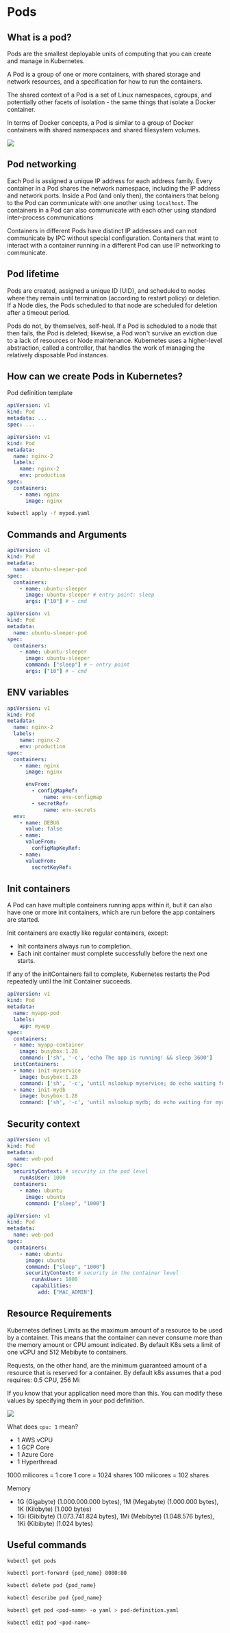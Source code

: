 # Pods

## What is a pod?

Pods are the smallest deployable units of computing that you can create and manage in Kubernetes.

A Pod is a group of one or more containers, with shared storage and network resources, and a specification for how to run the containers.

The shared context of a Pod is a set of Linux namespaces, cgroups, and potentially other facets of isolation - the same things that isolate a Docker container.

In terms of Docker concepts, a Pod is similar to a group of Docker containers with shared namespaces and shared filesystem volumes.

![](https://user-images.githubusercontent.com/17776979/207418910-001b3462-a687-4f53-a7f7-75c67c1eaf50.png)

## Pod networking

Each Pod is assigned a unique IP address for each address family. Every container in a Pod shares the network namespace, including the IP address and network ports. Inside a Pod (and only then), the containers that belong to the Pod can communicate with one another using `localhost`. The containers in a Pod can also communicate with each other using standard inter-process communications

Containers in different Pods have distinct IP addresses and can not communicate by IPC without special configuration. Containers that want to interact with a container running in a different Pod can use IP networking to communicate.

## Pod lifetime

Pods are created, assigned a unique ID (UID), and scheduled to nodes where they remain until termination (according to restart policy) or deletion. If a Node dies, the Pods scheduled to that node are scheduled for deletion after a timeout period.

Pods do not, by themselves, self-heal. If a Pod is scheduled to a node that then fails, the Pod is deleted; likewise, a Pod won't survive an eviction due to a lack of resources or Node maintenance. Kubernetes uses a higher-level abstraction, called a controller, that handles the work of managing the relatively disposable Pod instances.

## How can we create Pods in Kubernetes?

Pod definition template

```yaml
apiVersion: v1
kind: Pod
metadata: ...
spec: ...
```

```yaml
apiVersion: v1
kind: Pod
metadata:
  name: nginx-2
  labels:
    name: nginx-2
    env: production
spec:
  containers:
    - name: nginx
      image: nginx
```

```sh
kubectl apply -f mypod.yaml
```

## Commands and Arguments

```yaml
apiVersion: v1
kind: Pod
metadata:
  name: ubuntu-sleeper-pod
spec:
  containers:
    - name: ubuntu-sleeper
      image: ubuntu-sleeper # entry point: sleep
      args: ["10"] # ~ cmd
```

```yaml
apiVersion: v1
kind: Pod
metadata:
  name: ubuntu-sleeper-pod
spec:
  containers:
    - name: ubuntu-sleeper
      image: ubuntu-sleeper
      command: ["sleep"] # ~ entry point
      args: ["10"] # ~ cmd
```

## ENV variables

```yaml
apiVersion: v1
kind: Pod
metadata:
  name: nginx-2
  labels:
    name: nginx-2
    env: production
spec:
  containers:
    - name: nginx
      image: nginx

      envFrom:
        - configMapRef:
            name: env-configmap
        - secretRef:
            name: env-secrets
  env:
    - name: DEBUG
      value: false
    - name:
      valueFrom:
        configMapKeyRef:
    - name:
      valueFrom:
        secretKeyRef:
```

## Init containers

A Pod can have multiple containers running apps within it, but it can also have one or more init containers, which are run before the app containers are started.

Init containers are exactly like regular containers, except:

- Init containers always run to completion.
- Each init container must complete successfully before the next one starts.

If any of the initContainers fail to complete, Kubernetes restarts the Pod repeatedly until the Init Container succeeds.

```yaml
apiVersion: v1
kind: Pod
metadata:
  name: myapp-pod
  labels:
    app: myapp
spec:
  containers:
  - name: myapp-container
    image: busybox:1.28
    command: ['sh', '-c', 'echo The app is running! && sleep 3600']
  initContainers:
  - name: init-myservice
    image: busybox:1.28
    command: ['sh', '-c', 'until nslookup myservice; do echo waiting for myservice; sleep 2; done;']
  - name: init-mydb
    image: busybox:1.28
    command: ['sh', '-c', 'until nslookup mydb; do echo waiting for mydb; sleep 2; done;']
```


## Security context

```yaml
apiVersion: v1
kind: Pod
metadata:
  name: web-pod
spec:
  securityContext: # security in the pod level
    runAsUser: 1000
  containers:
    - name: ubuntu
      image: ubuntu
      command: ["sleep", "1000"]
```

```yaml
apiVersion: v1
kind: Pod
metadata:
  name: web-pod
spec:
  containers:
    - name: ubuntu
      image: ubuntu
      command: ["sleep", "1000"]
      securityContext: # security in the container level
        runAsUser: 1000
        capabilities:
          add: ["MAC_ADMIN"]
```

## Resource Requirements

Kubernetes defines Limits as the maximum amount of a resource to be used by a container. This means that the container can never consume more than the memory amount or CPU amount indicated. By default K8s sets a limit of one vCPU and 512 Mebibyte to containers.

Requests, on the other hand, are the minimum guaranteed amount of a resource that is reserved for a container. By default k8s assumes that a pod requires: 0.5 CPU, 256 Mi

If you know that your application need more than this. You can modify these values by specifying them in your pod definition.

![](https://user-images.githubusercontent.com/17776979/227699096-f6378c23-a5a4-4eeb-b160-c0c61abaee79.png)

What does `cpu: 1` mean?

- 1 AWS vCPU
- 1 GCP Core
- 1 Azure Core
- 1 Hyperthread

1000 milicores = 1 core
1 core = 1024 shares
100 milicores = 102 shares

Memory

- 1G (Gigabyte) (1.000.000.000 bytes), 1M (Megabyte) (1.000.000 bytes), 1K (Kilobyte) (1.000 bytes)
- 1Gi (Gibibyte) (1.073.741.824 bytes), 1Mi (Mebibyte) (1.048.576 bytes), 1Ki (Kibibyte) (1.024 bytes)

## Useful commands

```sh
kubectl get pods
```

```sh
kubectl port-forward {pod_name} 8080:80
```

```sh
kubectl delete pod {pod_name}
```

```sh
kubectl describe pod {pod_name}
```

```sh
kubectl get pod <pod-name> -o yaml > pod-definition.yaml
```

```sh
kubectl edit pod <pod-name>
```
